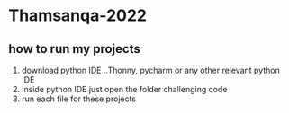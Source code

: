 # Thamsanqa-2022

## how to run my projects

1. download python IDE ..Thonny, pycharm or any other relevant python IDE
2. inside python IDE just open the folder challenging code
3. run each file for these projects
